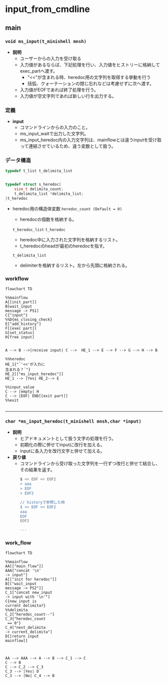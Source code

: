 # input_from_cmdline

## main
 
### `void ms_input(t_minishell mnsh)`
- **説明**
	- ユーザーからの入力を受け取る
	- 入力値があるならば、下記処理を行い、入力値をヒストリーに格納してexec_partへ渡す。
		- "<<"が含まれる時、heredoc用の文字列を取得する挙動を行う
		- 括弧、クォーテーションの閉じ忘れなどは考慮せずに次へ渡す。
	- 入力値がEOFであれば終了処理を行う。
	- 入力値が空文字列であれば新しい行を出力する。
### 定義
- **input**
	- コマンドラインからの入力のこと。
	- ms_input_waitで出力した文字列。
	- ms_input_heredoc内の入力文字列は、mainflowとは違うinputを受け取って連結させているため、違う変数として扱う。

### データ構造 
``` c
typedef t_list t_delimita_list


typedef struct s_heredoc{
	size_t delimita_count;
	t_delimita_list *delimita_list;
}t_heredoc

```

- heredoc用の構造体変数
	`heredoc_count (Default = 0)`
	- heredocの個数を格納する。

	`t_heredoc_list`
	`t_heredoc`

	- heredoc中に入力された文字列を格納するリスト。
	- t_heredocのheadが最初のheredocを指す。 

	`t_delimita_list`
	- delimiterを格納するリスト。左から先頭に格納される。

### workflow

```mermaid
flowchart TD

%%mainflow
A[[init_part]]
B[wait_input
message -> PS1]
C{"input"}
%%D{ms_closing_check}
E["add_history"]
F[[exec part]]
G[set_status]
H[free input]


A --> B -->|receive input| C -->  HE_1 --> E --> F --> G --> H --> B

%%heredoc
HE_1{"`'<<'が入力に
含まれる？`"}
HE_2[["ms_input_heredoc"]]
HE_1 --> |Yes| HE_2--> E

%%input_value
C --> |empty| H
C --> |EOF| END[[exit part]]
%%exit


```
---
### `char *ms_input_heredoc(t_minishell mnsh,char *input)`
- **説明**
	- ヒアドキュメントとして扱う文字の処理を行う。
	- 初期化の際に併せてinputに改行を加える。
	- inputに各入力を改行文字と併せて加える。
- **戻り値**
	- コマンドラインから受け取った文字列を一行ずつ改行と併せて結合し、その結果を返す。
		``` bash
		$ << EOF << EOF2
		> aaa
		> EOF
		> EOF2

		// historyで参照した時
		$ << EOF << EOF2
		aaa
		EOF
		EOF2

		---
		```
	
### work_flow
``` mermaid
flowchart TD

%%mainflow
AA[["main_flow"]]
AAA["concat '\n' 
-> input"]
A[["init for heredoc"]]
B[["wait_input
message -> PS2"]]
C_1["concat new_input 
-> input with '\n'"]
C{new_input is 
current delimita?}
%%delimita
C_2["heredoc_count--"]
C_3{"heredoc_count
 == 0"}
C_4["next_delimita
-> current_delimita"]
D[[return input
mainflow]]



AA --> AAA --> A --> B --> C_1 --> C
C --> B 
C --> C_2 --> C_3
C_3 --> |Yes| D
C_3 --> |No| C_4 --> B
```